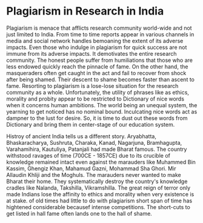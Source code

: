 # Plagiarism in Research in India

Plagiarism is menace that afflicts research community world-wide and not just limited to India. From time to time reports appear in various channels
in media and social network handles bemoaning the extent of its adverse impacts. Even those who indulge in plagiarism for quick success
are not immune from its adverse impacts. It demotivates the entire research community. The honest people suffer from humiliations that those
who are less endowed quickly reach the pinnacle of fame. On the other hand, the masqueraders often get caught in the act and fail to recover
from shock after being shamed. Their descent to shame becomes faster than ascent to fame. Resorting to plagiarism is a lose-lose situation
for the research community as a whole. Unfortunately, the  utility of phrases like as ethics, morality and probity appear to be restricted
to Dictionary of nice words when it concerns human ambitions. The world being an unequal system, the yearning to get noticed has no 
nominal bound. Inculcating nice words act as dampner to the lust for desire. So, it is time to dust out these words from Dictionary and bring 
them in center-stage of our education system. 

Histroy of ancient India tells us a different story. Aryabhatta, Bhaskaracharya, Sushruta, Charaka, Kanad, Nagarjuna, Bramhagupta, Varahamihira,
Kautuliya, Patanjali had made Bharat famous. The country withstood ravages of time (700CE - 1857CE) due to its crucible of knowledge remained intact even against the marauders like Muhammed Bin Kassim, Ghengiz Khan, Mahamud Gazni, Mohammad Sha Ghori. Mir Allaudin Khliji and the Moghuls. The marauders
never wanted to make Bharat their home. They systematically destroy  the country's knowledge cradles like Nalanda, Takshilla, Vikramshilla. 
The great reign of terror only made Indians lose the affinity to ethics and morality when very existence is at stake. 
of old times had little to do with plagiarism short span of time has hightened considerable becausef intense competitions. The short-cuts to get listed in hall fame often lands one
to the hall of shame. 
